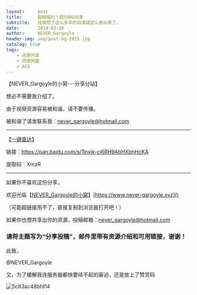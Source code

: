```yaml
---
layout:     post
title:      超级福利！超500G动漫
subtitle:   哇我攒了这么多年的动漫就这么放出来了。
date:       2019-03-10
author:     NEVER_Gargoyle
header-img: img/post-bg-2015.jpg
catalog: true
tags:
    - 资源共享
    - 百度网盘
    - ACG
---
```

【NEVER_Gargoyle的小窝---分享分站】

想必不需要我介绍了。

由于视频资源容易被和谐，请不要传播。

被和谐了请发联系我：never_gargoyle@hotmail.com

---

【[一键直达](https://pan.baidu.com/s/1Inxjk-ci6RH9AbHXbhHcKA)】

链接：https://pan.baidu.com/s/1Inxjk-ci6RH9AbHXbhHcKA 

提取码：XmzR

---

如果你不喜欢这份分享，

欢迎光临【[NEVER_Gargoyle的小窝](https://www.never-gargoyle.xyz)】[https://www.never-gargoyle.xyz]()

（可能超链接用不了，直接复制到浏览器打开吧！）

如果你也想共享出你的资源，投稿邮箱：never_gargoyle@hotmail.com

### 请将主题写为“分享投稿”，邮件里带有资源介绍和可用链接，谢谢！

此致，

@NEVER_Gargoyle

又，为了缓解我连服务器都快要续不起的窘迫，还是放上了赞赏码

![5c83ac48bfd14](https://i.loli.net/2019/03/09/5c83ac48bfd14.jpg)
